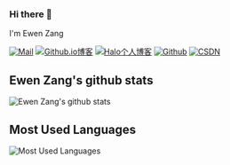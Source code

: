 ### Hi there 👋
I'm Ewen Zang


[![Mail](https://img.shields.io/badge/-QQmail-c14438?logo=Gmail&logoColor=white&style=for-the-badge)](mailto:ewenzang@qq.com)
[![Github.io博客](https://img.shields.io/badge/Blog-Github.io博客-blue.svg?style=for-the-badge)](http://zgewen.github.io)
[![Halo个人博客](https://img.shields.io/badge/Blog-Halo个人博客-orange.svg?style=for-the-badge)](http://101.200.238.250:19935)
[![Github](https://img.shields.io/badge/-Github-000?style=for-the-badge&logo=Github&logoColor=white)](https://github.com/ZGEwen/)
[![CSDN](https://img.shields.io/badge/CSDN-%E5%8B%BF%E8%AA%9E%E5%BF%B5%E5%8D%83-red.svg?style=for-the-badge)](https://blog.csdn.net/ZGEwen)
## Ewen Zang's github stats
![Ewen Zang's github stats](https://github-readme-stats.vercel.app/api?username=ZGEwen&show_icons=true&hide=issues)
## Most Used Languages

![Most Used Languages](https://github-readme-stats.vercel.app/api/top-langs/?username=ZGEwen&layout=compact)


<!--
**ZGEwen/ZGEwen** is a ✨ _special_ ✨ repository because its `README.md` (this file) appears on your GitHub profile.

Here are some ideas to get you started:

- 🔭 I’m currently working on ...
- 🌱 I’m currently learning ...
- 👯 I’m looking to collaborate on ...
- 🤔 I’m looking for help with ...
- 💬 Ask me about ...
- 📫 How to reach me: ...
- 😄 Pronouns: ...
- ⚡ Fun fact: ...
-->
